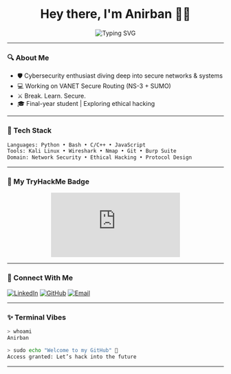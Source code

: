 
<h1 align="center">Hey there, I'm Anirban 👨‍💻</h1>

<p align="center">
  <img src="https://readme-typing-svg.demolab.com?font=Fira+Code&pause=1000&color=00FFCC&center=true&vCenter=true&width=435&lines=Cybersecurity+Explorer...;Code+Alchemist...;Terminal+Enthusiast..." alt="Typing SVG" />
</p>

---

### 🔍 About Me
- 🛡️ Cybersecurity enthusiast diving deep into secure networks & systems
- 💻 Working on VANET Secure Routing (NS-3 + SUMO)
- ⚔️ Break. Learn. Secure.
- 🎓 Final-year student | Exploring ethical hacking

---

### 🧰 Tech Stack

```bash
Languages: Python • Bash • C/C++ • JavaScript
Tools: Kali Linux • Wireshark • Nmap • Git • Burp Suite
Domain: Network Security • Ethical Hacking • Protocol Design
```

---

### 🏅 My TryHackMe Badge

<p align="center">
  <a href="https://tryhackme.com/p/AnirbanTarafdar" target="_blank">
    <iframe src="https://tryhackme.com/api/v2/badges/public-profile?userPublicId=3700838" style='border:none;'></iframe>
  </a>
</p>

---

### 🔗 Connect With Me

[![LinkedIn](https://img.shields.io/badge/LinkedIn-blue?style=for-the-badge&logo=linkedin)](https://www.linkedin.com/in/anirban-tarafdar)
[![GitHub](https://img.shields.io/badge/GitHub-171515?style=for-the-badge&logo=github&logoColor=white)](https://github.com/AnirbanTarafdar)
[![Email](https://img.shields.io/badge/Mail-EA4335?style=for-the-badge&logo=gmail&logoColor=white)](mailto:anirban.tarafdar@email.com)

---

### ✨ Terminal Vibes

```bash
> whoami
Anirban

> sudo echo "Welcome to my GitHub" 🚀
Access granted: Let’s hack into the future
```

---
